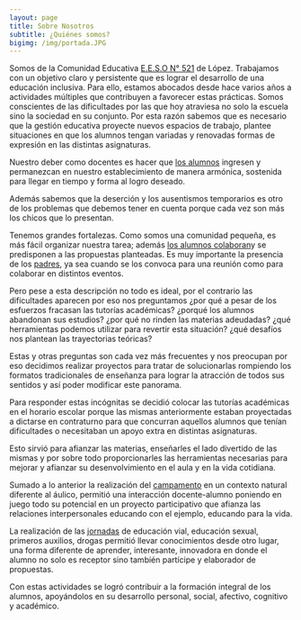 ```yaml
---
layout: page
title: Sobre Nosotros
subtitle: ¿Quiénes somos?
bigimg: /img/portada.JPG
---
```

Somos de la Comunidad Educativa [E.E.S.O N° 521](https://sites.google.com/site/relatodelaeeson521/home/eeso-n-521) de López. Trabajamos con un objetivo claro y persistente que es  lograr el desarrollo de una educación inclusiva. Para ello, estamos abocados desde hace varios años a actividades múltiples que contribuyen a favorecer estas prácticas.
Somos conscientes de las dificultades por las que hoy atraviesa no solo la escuela sino la sociedad en su conjunto. Por esta razón sabemos que es necesario que la gestión educativa proyecte nuevos espacios de trabajo, plantee situaciones en que los alumnos tengan variadas y renovadas formas de expresión en las distintas asignaturas.

Nuestro deber como docentes es hacer que [los alumnos](https://sites.google.com/site/relatodelaeeson521/home/alumnos) ingresen y permanezcan en nuestro establecimiento de manera armónica, sostenida para llegar en tiempo y forma al logro deseado.

Además sabemos que la deserción y los ausentismos temporarios es otro de los problemas que debemos tener en cuenta porque cada vez son más los chicos que lo presentan.

Tenemos grandes fortalezas. Como somos una comunidad pequeña, es más fácil organizar nuestra tarea; además [los alumnos colaboran](https://sites.google.com/site/relatodelaeeson521/home/colaboracin-de-los-alumnos)y se predisponen a las propuestas planteadas. Es muy importante la presencia de los [padres](https://sites.google.com/site/relatodelaeeson521/home/padres), ya sea cuando se los convoca para una reunión como para colaborar en distintos eventos.

Pero pese a esta descripción no todo es ideal, por el contrario las dificultades aparecen por eso  nos preguntamos ¿por qué a pesar de los esfuerzos fracasan las tutorías académicas?  ¿porqué los alumnos abandonan  sus estudios? ¿por qué no rinden las materias adeudadas? ¿qué herramientas podemos utilizar para revertir esta situación? ¿qué desafíos nos plantean las trayectorias teóricas?

Estas y otras preguntas son cada vez más frecuentes y nos preocupan por eso decidimos realizar proyectos para tratar de solucionarlas rompiendo los formatos tradicionales de enseñanza para lograr la atracción de todos sus sentidos y así poder modificar este panorama.

Para responder estas incógnitas se decidió colocar las tutorías académicas en el horario escolar porque las mismas anteriormente estaban proyectadas a dictarse en contraturno para que concurran aquellos alumnos que tenían dificultades o necesitaban un apoyo extra en distintas asignaturas.

Esto sirvió para afianzar las materias, enseñarles el lado divertido de las mismas y por sobre todo proporcionarles las herramientas necesarias para mejorar y afianzar su desenvolvimiento en el aula y en la vida cotidiana.

Sumado a lo anterior la realización del [campamento](https://sites.google.com/site/relatodelaeeson521/home/campamento) en un contexto natural diferente al áulico, permitió una interacción docente-alumno poniendo  en juego todo su potencial en un proyecto participativo que afianza las relaciones interpersonales educando con el ejemplo, educando para la vida.

La realización de las [jornadas](https://sites.google.com/site/relatodelaeeson521/home/jornadas) de educación vial, educación sexual, primeros auxilios, drogas permitió llevar conocimientos desde otro lugar, una forma diferente de aprender, interesante, innovadora en donde el alumno no solo es receptor sino también partícipe y elaborador de propuestas.

Con estas actividades se logró contribuir a la formación integral de los alumnos, apoyándolos en su desarrollo personal, social, afectivo, cognitivo y académico.